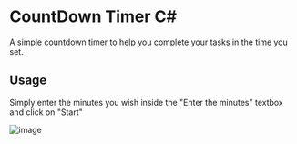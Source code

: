 # CountDown Timer C#
A simple countdown timer to help you complete your tasks in the time you set.

## Usage
Simply enter the minutes you wish inside the "Enter the minutes" textbox and click on "Start"


![image](https://github.com/VasilisKolokythasGitHub/CountDownTimer/assets/11092874/ff686b54-a744-48e5-88e1-59786c0ca992)
 
